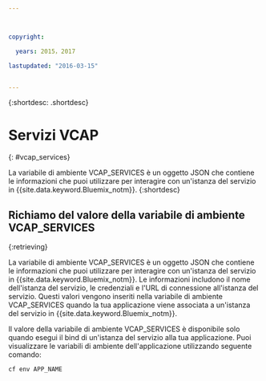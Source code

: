 ```yaml
---



copyright:

  years: 2015，2017

lastupdated: "2016-03-15"


---
```


{:shortdesc: .shortdesc}

# Servizi VCAP
{: #vcap_services}


La variabile di ambiente VCAP_SERVICES è un oggetto JSON che contiene le informazioni che puoi utilizzare per interagire con un'istanza del servizio in {{site.data.keyword.Bluemix_notm}}.
{:shortdesc}


## Richiamo del valore della variabile di ambiente VCAP_SERVICES
{:retrieving}

La variabile di ambiente VCAP_SERVICES è un oggetto JSON che contiene le informazioni che puoi utilizzare per interagire con un'istanza del servizio in {{site.data.keyword.Bluemix_notm}}. Le informazioni includono il nome dell'istanza del servizio, le credenziali e l'URL di connessione all'istanza del servizio. Questi valori vengono inseriti nella variabile di ambiente VCAP_SERVICES quando la tua applicazione viene associata a un'istanza del servizio in {{site.data.keyword.Bluemix_notm}}.

Il valore della variabile di ambiente VCAP_SERVICES è disponibile solo quando esegui il bind di un'istanza del servizio alla tua applicazione. Puoi visualizzare le variabili di ambiente dell'applicazione utilizzando seguente comando:
```
cf env APP_NAME
```
